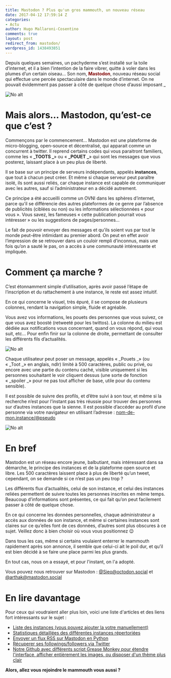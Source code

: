 ```yaml
---
title: Mastodon ? Plus qu'un gros mammouth, un nouveau réseau
date: 2017-04-12 17:59:14 Z
categories:
- Actu
author: Hugo Mallaroni-Cosentino
comments: true
layout: post
redirect_from: mastodon/
wordpress_id: 1438493851
---
```


Depuis quelques semaines, un pachyderme s’est installé sur la toile d’internet, et il a bien l’intention de la faire vibrer, quitte à voler dans les plumes d’un certain oiseau… Son nom, <span style="color: #800000">**Mastodon**</span>, nouveau réseau social qui effectue une percée spectaculaire dans le monde d’internet. On ne pouvait évidemment pas passer à côté de quelque chose d’aussi imposant
_
<!--more-->

<img alt="No alt" data-src="https://static.irz.fr/2017/04/fluffy-elephant-friend-6b47d8e924332955795ff4b2d8fc446437d26b28bfc67d6be2a4d88995ab2c1f.png" src="https://static.irz.fr/thumb.php?size=<100&crop=0&src=https://static.irz.fr/2017/04/fluffy-elephant-friend-6b47d8e924332955795ff4b2d8fc446437d26b28bfc67d6be2a4d88995ab2c1f.png" />

# Mais alors… Mastodon, qu’est-ce que c’est ?

Commençons par le commencement… Mastodon est une plateforme de micro-blogging, open-source et décentralisé, qui apparait comme un concurrent à twitter. Il reprend certains codes qui vous paraitront familiers, comme les « **_TOOTS _**» ou « **_POUET _**» qui sont les messages que vous posterez, laissant place à un peu plus de liberté.

Il se base sur un principe de serveurs indépendants, appelés **instances**, que tout à chacun peut créer. Et même si chaque serveur peut paraître isolé, ils sont aussi reliés, car chaque instance est capable de communiquer avec les autres, sauf si l’administrateur en a décidé autrement.

Ce principe a été accueilli comme un OVNI dans les sphères d’internet, parce qu’il se différencie des autres plateformes de ce genre par l’absence de publicités (ciblées ou non) ou les informations sélectionnées « pour vous ». Vous savez, les fameuses « cette publication pourrait vous intéresser » ou les suggestions de pages/personnes…

Le fait de pouvoir envoyer des messages et qu’ils soient vus par tout le monde peut-être intimidant au premier abord. On peut en effet avoir l’impression de se retrouver dans un couloir rempli d’inconnus, mais une fois qu’on a sauté le pas, on a accès à une communauté intéressante et impliquée.

# Comment ça marche ?

C’est étonnamment simple d’utilisation, après avoir passé l’étape de l’inscription et du rattachement à une instance, le reste est assez intuitif.

En ce qui concerne le visuel, très épuré, il se compose de plusieurs colonnes, rendant la navigation simple, fluide et agréable.

Vous avez vos informations, les pouets des personnes que vous suivez, ce que vous avez boosté (retweeté pour les twittos). La colonne du milieu est dédiée aux notifications vous concernant, quand on vous répond, qui vous suit, etc... Pour enfin finir sur la colonne de droite, permettant de consulter les différents fils d’actualités.

<img alt="No alt" data-src="https://static.irz.fr/2017/04/capture1-640x296.png" src="https://static.irz.fr/thumb.php?size=<100&crop=0&src=https://static.irz.fr/2017/04/capture1-640x296.png" />

Chaque utilisateur peut poser un message, appelés « _Pouets _» (ou « _Toot _» en anglais, ndlr) limité à 500 caractères, public ou privé, ou encore avec une partie du contenu caché, visible uniquement si les personnes souhaitant le voir cliquent dessus (une sorte de fonction « _spoiler _» pour ne pas tout afficher de base, utile pour du contenu sensible).

Il est possible de suivre des profils, et d’être suivi à son tour, et même si la recherche n’est pour l’instant pas très réussie pour trouver des personnes sur d’autres instances que la sienne. Il est possible d’accéder au profil d’une personne via votre navigateur en utilisant l’adresse : <span style="text-decoration: underline">nom-de-mon.instance/@pseudo</span>

<img alt="No alt" data-src="https://static.irz.fr/2017/04/capture2-640x302.png" src="https://static.irz.fr/thumb.php?size=<100&crop=0&src=https://static.irz.fr/2017/04/capture2-640x302.png" />

# En bref

Mastodon est un réseau encore jeune, balbutiant, mais intéressant dans sa démarche, le principe des instances et de la plateforme open source et libre. Les 500 caractères laissent place à plus de liberté qu’un tweet, cependant, on se demande si ce n’est pas un peu trop ?

Les différents flux d’actualités, celui de son instance, et celui des instances reliées permettent de suivre toutes les personnes inscrites en même temps. Beaucoup d’informations sont présentes, ce qui fait qu’on peut facilement passer à côté de quelque chose.

En ce qui concerne les données personnelles, chaque administrateur a accès aux données de son instance, et même si certaines instances sont claires sur ce qu’elles font de ces données, d’autres sont plus obscures à ce sujet. Veillez donc à bien choisir où vous vous positionnez &#x1f609;

Dans tous les cas, même si certains voulaient enterrer le mammouth rapidement après son annonce, il semble que celui-ci ait le poil dur, et qu’il est bien décidé à se faire une place parmi les plus grands.

En tout cas, nous on a essayé, et pour l'instant, on l'a adopté.

Vous pouvez nous retrouver sur Mastodon :
[@Sieo@octodon.social](https://octodon.social/@sieo) et [@arthak@mastodon.social](https://mastodon.social/@arthak)

# En lire davantage

Pour ceux qui voudraient aller plus loin, voici une liste d'articles et des liens fort intéressants sur le sujet :
 - [Liste des instances (vous pouvez ajouter la votre manuellement)](https://instances.mastodon.xyz)
 - [Statistiques détaillées des différentes instances répertoriées](http://sp3r4z.fr/mastodon/general.php)
 - [Envoyer un flux RSS sur Mastodon en Python](https://carlchenet.com/vos-flux-rss-sur-le-reseau-mastodon-avec-le-bot-feed2toot/)
 - [Récuperer ses followings/followers via Twitter](http://mastodon-bridge.herokuapp.com)
 - [Notre Github avec différents script Grease Monkey pour étendre l'interface, afficher entièrement les images, ou disposer d'un thème plus clair](https://github.com/arthurlacoste/MastodonCloudTheme)

**Alors, allez vous rejoindre le mammouth vous aussi ?**
